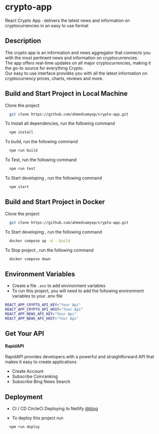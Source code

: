 # crypto-app

React Crypto App : delivers the latest news and information on cryptocurrencies in an easy to use format

## Description

The crypto app is an information and news aggregator that connects you with the most pertinent news and information on cryptocurrencies. <br> The app offers real-time updates on all major cryptocurrencies, making it the go-to source for everything Crypto. <br> Our easy to use interface provides you with all the latest information on cryptocurrency prices, charts, reviews and more.

## Build and Start Project in Local Machine

Clone the project

```bash
  git clone https://github.com/ahmedsamyop/crypto-app.git
```

To Install all dependencies, run the following command

```bash
  npm install
```

To build, run the following command

```bash
  npm run build
```

To Test, run the following command

```bash
  npm run test
```

To Start developing , run the following command

```bash
  npm start
```

## Build and Start Project in Docker

Clone the project

```bash
  git clone https://github.com/ahmedsamyop/crypto-app.git
```

To Start developing , run the following command

```bash
  docker compose up -d --build
```

To Stop project , run the following command

```bash
  docker compose down
```

## Environment Variables

- Create a file `.env` to add environment variables
- To run this project, you will need to add the following environment variables to your .env file

```bash
REACT_APP_CRYPTO_API_KEY="Your Api"
REACT_APP_CRYPTO_API_HOST="Your Api"
REACT_APP_NEWS_API_KEY="Your Api"
REACT_APP_NEWS_API_HOST="Your Api"
```

## Get Your API

#### RapidAPI

RapidAPI provides developers with a powerful and straightforward API that makes it easy to create applications

- Create Account
- Subscribe Coinranking
- Subscribe Bing News Search

## Deployment

- CI / CD CircleCi Deploying to Netlify [@blog](https://circleci.com/blog/react-netlify-deploy/)

- To deploy this project run

```bash
  npm run deploy
```
